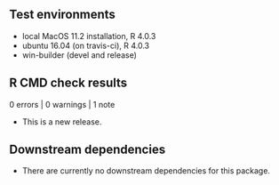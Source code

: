 ## Test environments
* local MacOS 11.2 installation, R 4.0.3
* ubuntu 16.04 (on travis-ci), R 4.0.3
* win-builder (devel and release)

## R CMD check results

0 errors | 0 warnings | 1 note

* This is a new release.

## Downstream dependencies

* There are currently no downstream dependencies for this package.
